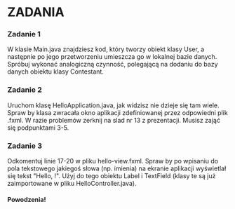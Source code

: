 # ZADANIA
<h3>Zadanie 1</h3>
W klasie Main.java znajdziesz kod, który tworzy obiekt klasy User, a następnie
po jego przetworzeniu umieszcza go w lokalnej bazie danych. Spróbuj wykonać analogiczną
czynność, polegającą na dodaniu do bazy danych obiektu klasy Contestant.

<h3>Zadanie 2</h3>
Uruchom klasę HelloApplication.java, jak widzisz nie dzieje się tam wiele. Spraw by
klasa zwracała okno aplikacji zdefiniowanej przez odpowiedni plik .fxml.
W razie problemów zerknij na slad nr 13 z prezentacji. Musisz zająć się podpunktami 3-5.

<h3>Zadanie 3</h3>
Odkomentuj linie 17-20 w pliku hello-view.fxml. Spraw by po wpisaniu do pola tekstowego
jakiegoś słowa (np. imienia) na ekranie aplikacji wyświetlał się tekst "Hello, <imię>!".
Użyj do tego obiektu Label i TextField (klasy te są już zaimportowane w pliku HelloController.java).

<h4>Powodzenia!</h4>
